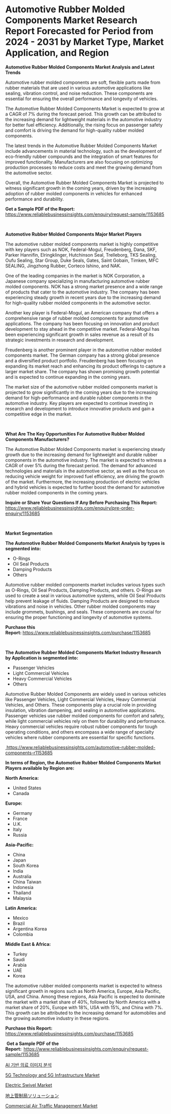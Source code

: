 <p><h1>Automotive Rubber Molded Components Market Research Report Forecasted for Period from 2024 -  2031 by Market Type, Market Application, and Region</h1></p><p><strong>Automotive Rubber Molded Components Market Analysis and Latest Trends</strong></p>
<p><p>Automotive rubber molded components are soft, flexible parts made from rubber materials that are used in various automotive applications like sealing, vibration control, and noise reduction. These components are essential for ensuring the overall performance and longevity of vehicles.</p><p>The Automotive Rubber Molded Components Market is expected to grow at a CAGR of 7% during the forecast period. This growth can be attributed to the increasing demand for lightweight materials in the automotive industry for better fuel efficiency. Additionally, the rising focus on passenger safety and comfort is driving the demand for high-quality rubber molded components.</p><p>The latest trends in the Automotive Rubber Molded Components Market include advancements in material technology, such as the development of eco-friendly rubber compounds and the integration of smart features for improved functionality. Manufacturers are also focusing on optimizing production processes to reduce costs and meet the growing demand from the automotive sector.</p><p>Overall, the Automotive Rubber Molded Components Market is projected to witness significant growth in the coming years, driven by the increasing adoption of rubber molded components in vehicles for enhanced performance and durability.</p></p>
<p><strong>Get a Sample PDF of the Report:&nbsp;</strong> <a href="https://www.reliablebusinessinsights.com/enquiry/request-sample/1153685">https://www.reliablebusinessinsights.com/enquiry/request-sample/1153685</a></p>
<p>&nbsp;</p>
<p><strong>Automotive Rubber Molded Components Major Market Players</strong></p>
<p><p>The automotive rubber molded components market is highly competitive with key players such as NOK, Federal-Mogul, Freudenberg, Dana, SKF, Parker Hannifin, Elringklinger, Hutchinson Seal, Trelleborg, TKS Sealing, Oufu Sealing, Star Group, Duke Seals, Gates, Saint Gobain, Timken, MFC SEALING, Jingzhong Rubber, Corteco Ishino, and NAK.</p><p>One of the leading companies in the market is NOK Corporation, a Japanese company specializing in manufacturing automotive rubber molded components. NOK has a strong market presence and a wide range of products that cater to the automotive industry. The company has been experiencing steady growth in recent years due to the increasing demand for high-quality rubber molded components in the automotive sector.</p><p>Another key player is Federal-Mogul, an American company that offers a comprehensive range of rubber molded components for automotive applications. The company has been focusing on innovation and product development to stay ahead in the competitive market. Federal-Mogul has been experiencing significant growth in sales revenue as a result of its strategic investments in research and development.</p><p>Freudenberg is another prominent player in the automotive rubber molded components market. The German company has a strong global presence and a diversified product portfolio. Freudenberg has been focusing on expanding its market reach and enhancing its product offerings to capture a larger market share. The company has shown promising growth potential and is expected to continue expanding in the coming years.</p><p>The market size of the automotive rubber molded components market is projected to grow significantly in the coming years due to the increasing demand for high-performance and durable rubber components in the automotive industry. Key players are expected to continue investing in research and development to introduce innovative products and gain a competitive edge in the market.</p></p>
<p>&nbsp;</p>
<p><strong>What Are The Key Opportunities For Automotive Rubber Molded Components Manufacturers?</strong></p>
<p><p>The Automotive Rubber Molded Components market is experiencing steady growth due to the increasing demand for lightweight and durable rubber components in the automotive industry. The market is expected to witness a CAGR of over 5% during the forecast period. The demand for advanced technologies and materials in the automotive sector, as well as the focus on reducing vehicle weight for improved fuel efficiency, are driving the growth of the market. Furthermore, the increasing production of electric vehicles and hybrid vehicles is expected to further boost the demand for automotive rubber molded components in the coming years.</p></p>
<p><strong>Inquire or Share Your Questions If Any Before Purchasing This Report:</strong> <a href="https://www.reliablebusinessinsights.com/enquiry/pre-order-enquiry/1153685">https://www.reliablebusinessinsights.com/enquiry/pre-order-enquiry/1153685</a></p>
<p>&nbsp;</p>
<p><strong>Market Segmentation</strong></p>
<p><strong>The Automotive Rubber Molded Components Market Analysis by types is segmented into:</strong></p>
<p><ul><li>O-Rings</li><li>Oil Seal Products</li><li>Damping Products</li><li>Others</li></ul></p>
<p><p>Automotive rubber molded components market includes various types such as O-Rings, Oil Seal Products, Damping Products, and others. O-Rings are used to create a seal in various automotive systems, while Oil Seal Products help prevent leakage of fluids. Damping Products are designed to reduce vibrations and noise in vehicles. Other rubber molded components may include grommets, bushings, and seals. These components are crucial for ensuring the proper functioning and longevity of automotive systems.</p></p>
<p><strong>Purchase this Report:&nbsp;</strong><a href="https://www.reliablebusinessinsights.com/purchase/1153685">https://www.reliablebusinessinsights.com/purchase/1153685</a></p>
<p>&nbsp;</p>
<p><strong>The Automotive Rubber Molded Components Market Industry Research by Application is segmented into:</strong></p>
<p><ul><li>Passenger Vehicles</li><li>Light Commercial Vehicles</li><li>Heavy Commercial Vehicles</li><li>Others</li></ul></p>
<p><p>Automotive Rubber Molded Components are widely used in various vehicles like Passenger Vehicles, Light Commercial Vehicles, Heavy Commercial Vehicles, and Others. These components play a crucial role in providing insulation, vibration dampening, and sealing in automotive applications. Passenger vehicles use rubber molded components for comfort and safety, while light commercial vehicles rely on them for durability and performance. Heavy commercial vehicles require robust rubber components for tough operating conditions, and others encompass a wide range of specialty vehicles where rubber components are essential for specific functions.</p></p>
<p><a href="https://www.reliablebusinessinsights.com/automotive-rubber-molded-components-r1153685">&nbsp;https://www.reliablebusinessinsights.com/automotive-rubber-molded-components-r1153685</a></p>
<p><strong>In terms of Region, the Automotive Rubber Molded Components Market Players available by Region are:</strong></p>
<p>
    <p> <strong> North America: </strong>
        <ul>
            <li>United States</li>
            <li>Canada</li>
        </ul>
        </p> 
    <p> <strong> Europe: </strong>
        <ul>
            <li>Germany</li>
            <li>France</li>
            <li>U.K.</li>
            <li>Italy</li>
            <li>Russia</li>
        </ul>
        </p> 
    <p> <strong> Asia-Pacific: </strong>
        <ul>
            <li>China</li>
            <li>Japan</li>
            <li>South Korea</li>
            <li>India</li>
            <li>Australia</li>
            <li>China Taiwan</li>
            <li>Indonesia</li>
            <li>Thailand</li>
            <li>Malaysia</li>
        </ul>
        </p> 
    <p> <strong> Latin America: </strong>
        <ul>
            <li>Mexico</li>
            <li>Brazil</li>
            <li>Argentina Korea</li>
            <li>Colombia</li>
        </ul>
        </p> 
    <p> <strong> Middle East & Africa: </strong>
        <ul>
            <li>Turkey</li>
            <li>Saudi</li>
            <li>Arabia</li>
            <li>UAE</li>
            <li>Korea</li>
        </ul>
    </p>
    </p>
<p><p>The automotive rubber molded components market is expected to witness significant growth in regions such as North America, Europe, Asia Pacific, USA, and China. Among these regions, Asia Pacific is expected to dominate the market with a market share of 40%, followed by North America with a market share of 20%, Europe with 18%, USA with 15%, and China with 7%. This growth can be attributed to the increasing demand for automobiles and the growing automotive industry in these regions.</p></p>
<p><strong>Purchase this Report: </strong><a href="https://www.reliablebusinessinsights.com/purchase/1153685">https://www.reliablebusinessinsights.com/purchase/1153685</a></p>
<p>&nbsp;<strong>Get a Sample PDF of the Report:&nbsp;&nbsp;</strong><a href="https://www.reliablebusinessinsights.com/enquiry/request-sample/1153685">https://www.reliablebusinessinsights.com/enquiry/request-sample/1153685</a></p>
<p><strong></strong></p>
<p><p><a href="https://github.com/Penelolack456456/Market-Research-Report-List-1/blob/main/559231881979.md">AI 기반 의료 이미지 분석</a></p><p><a href="https://www.linkedin.com/pulse/5g-technology-infrastructure-market-insight-trends-growth-forecasted-ferwe">5G Technology and 5G Infrastructure Market</a></p><p><a href="https://issuu.com/reportprime-2/docs/electric-swivel-market-size-2030.pptx">Electric Swivel Market</a></p><p><a href="https://medium.com/@pollynsatcherayted345/%E3%82%B0%E3%83%A9%E3%83%B3%E3%83%89%E3%82%B3%E3%83%B3%E3%83%88%E3%83%AD%E3%83%BC%E3%83%AB%E3%82%B9%E3%83%86%E3%83%BC%E3%82%B7%E3%83%A7%E3%83%B3%E3%82%BD%E3%83%AA%E3%83%A5%E3%83%BC%E3%82%B7%E3%83%A7%E3%83%B3%E5%B8%82%E5%A0%B4%E3%81%AE%E5%B1%95%E6%9C%9B-%E6%A5%AD%E7%95%8C%E6%A6%82%E8%A6%81%E3%81%A8%E4%BA%88%E6%B8%AC-2024%E5%B9%B4%E3%81%8B%E3%82%892031%E5%B9%B4-2aee65a4970a">地上管制局ソリューション</a></p><p><a href="https://www.linkedin.com/pulse/commercial-air-traffic-management-market-outlook-industry-overview-kwyge">Commercial Air Traffic Management Market</a></p></p>